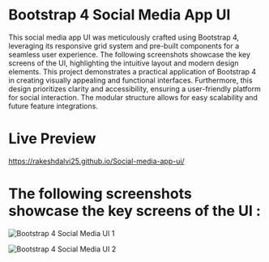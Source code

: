 # Bootstrap 4 Social Media App UI

This social media app UI was meticulously crafted using Bootstrap 4, leveraging its responsive grid system and pre-built components for a seamless user experience. The following screenshots showcase the key screens of the UI, highlighting the intuitive layout and modern design elements. This project demonstrates a practical application of Bootstrap 4 in creating visually appealing and functional interfaces. Furthermore, this design prioritizes clarity and accessibility, ensuring a user-friendly platform for social interaction. The modular structure allows for easy scalability and future feature integrations.

# Live Preview 
https://rakeshdalvi25.github.io/Social-media-app-ui/
 
# The following screenshots showcase the key screens of the UI :
![Bootstrap 4 Social Media UI 1](https://github.com/user-attachments/assets/13198c18-ec1a-412d-9382-b1c0df1aec22)


![Bootstrap 4 Social Media UI 2](https://github.com/user-attachments/assets/41858c01-8957-443d-973b-2abd6d52580e)
